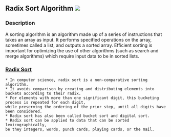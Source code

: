 ## Radix Sort Algorithm [![](https://img.shields.io/badge/Robert-Muraru-blue)](https://robert-muraru-portfolio.herokuapp.com/)


### Description
A sorting algorithm is an algorithm made up of a series of instructions that takes an array as input. It performs specified operations on the array, sometimes called a list, and outputs a sorted array.
 Efficient sorting is important for optimizing the use of other algorithms (such as search and merge algorithms) which require input data to be in sorted lists.

### [Radix Sort](https://en.wikipedia.org/wiki/Radix_sort)
    * In computer science, radix sort is a non-comparative sorting algorithm.
    * It avoids comparison by creating and distributing elements into buckets according to their radix.
    * For elements with more than one significant digit, this bucketing process is repeated for each digit, 
    while preserving the ordering of the prior step, until all digits have been considered.
    * Radix sort has also been called bucket sort and digital sort.
    * Radix sort can be applied to data that can be sorted lexicographically, 
    be they integers, words, punch cards, playing cards, or the mail.
